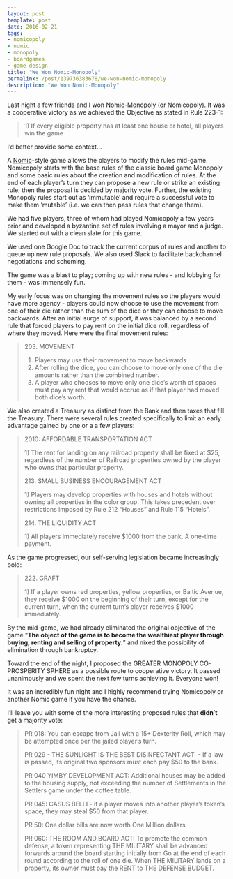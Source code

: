 ```yaml
---
layout: post
template: post
date: 2016-02-21
tags:
- nomicopoly
- nomic
- monopoly
- boardgames
- game design
title: "We Won Nomic-Monopoly"
permalink: /post/139736383678/we-won-nomic-monopoly
description: "We Won Nomic-Monopoly"
---
```

<p>Last night a few friends and I won Nomic-Monopoly (or&nbsp;Nomicopoly). It was a cooperative victory as we achieved the Objective as stated in Rule 223-1:</p><p><b></b></p><blockquote><p>1) If every eligible property has at least one house or hotel, all players win the game<br></p></blockquote><p>I’d better provide some context...</p><p>A <a href="https://www.wikiwand.com/en/Nomic">Nomic</a>-style&nbsp;game allows the players to modify the rules mid-game. Nomicopoly starts with the base rules of the classic board game Monopoly and some basic rules about the creation and modification of rules. At the end of each player’s turn they can propose a new rule or strike an existing rule; then the proposal is decided by majority vote. Further, the existing Monopoly rules start out as&nbsp;‘immutable’ and require a successful vote to make them ‘mutable’ (i.e. we can then pass rules that change them).&nbsp;</p><p>We had five players, three of whom had played Nomicopoly a few years prior and developed a byzantine set of rules involving a mayor and a judge. We started out with a clean slate for this game.</p><p>We used one Google Doc to track the current corpus of rules and another to queue up new rule proposals. We also used Slack to facilitate backchannel negotiations and scheming.</p><p>The game was a blast to play; coming up with new rules - and lobbying for them - was immensely fun.</p><p>My early focus was on changing the movement rules so the players would have more agency - players could now choose to use the movement from one of their die rather than the sum of the dice or they can choose to move backwards. After an initial surge of support, it was balanced by a second rule that forced players to pay rent on the initial dice roll, regardless of where they moved. Here were the final movement rules:</p><p><b></b></p><blockquote><p>203. MOVEMENT</p><ol><li>Players may use their movement to move backwards</li><li>After rolling the dice, you can choose to move only one of the die amounts rather than the combined number.</li><li>A player who chooses to move only one dice’s worth of spaces must pay any rent that would accrue as if that player had moved both dice’s worth.</li></ol></blockquote><p>We also created a Treasury as distinct from the Bank and then taxes that fill the Treasury. There were several rules created specifically to limit an early advantage gained by one or a a few players:</p><p><b></b></p><blockquote><p>2010: AFFORDABLE TRANSPORTATION ACT</p><p>1) The rent for landing on any railroad property shall be fixed at $25, regardless of the number of Railroad properties owned by the player who owns that particular property.<br></p><p>213. SMALL BUSINESS ENCOURAGEMENT ACT</p><p>1) Players may develop properties with houses and hotels without owning all properties in the color group. This takes precedent over restrictions imposed by Rule 212 “Houses” and Rule 115 “Hotels”.<br></p><p>214. THE LIQUIDITY ACT</p><p>1) All players immediately receive $1000 from the bank. A one-time payment.<br></p></blockquote><p>As the game progressed, our self-serving legislation became increasingly bold:</p><p><b></b></p><blockquote><p>222. GRAFT</p><p>1) If a player owns red properties, yellow properties, or Baltic Avenue, they receive $1000 on the beginning of their turn, except for the current turn, when the current turn’s player receives $1000 immediately.</p></blockquote><p>By the mid-game, we had already eliminated the original objective of the game&nbsp;“<b>The object of the game is to become the wealthiest player through buying, renting and selling of property.</b>” and nixed the possibility of elimination through bankruptcy.</p><p>Toward the end of the night, I proposed the&nbsp;GREATER MONOPOLY CO-PROSPERITY SPHERE as a possible route to cooperative victory. It passed unanimously and we spent the next few turns achieving it. Everyone won!</p><p>It was an incredibly fun night and I highly recommend trying Nomicopoly or another Nomic game if you have the chance.</p><p>I’ll leave you with some of the more interesting proposed rules that <b>didn’t</b> get a majority vote:</p><blockquote><p>PR 018: You can escape from Jail with a 15+ Dexterity Roll, which may be attempted once per the jailed player’s turn.<br></p><p>PR 029 - THE SUNLIGHT IS THE BEST DISINFECTANT ACT &nbsp;- If a law is passed, its original two sponsors must each pay $50 to the bank.</p><p>PR 040 YIMBY DEVELOPMENT ACT: Additional houses may be added to the housing supply, not exceeding the number of Settlements in the Settlers game under the coffee table.<br></p><p>PR 045: CASUS BELLI - if a player moves into another player’s token’s space, they may steal $50 from that player.</p><p>PR 50: One dollar bills are now worth One Million dollars<br></p><p>PR 060: THE ROOM AND BOARD ACT: To promote the common defense, a token representing THE MILITARY shall be advanced forwards around the board starting initially from Go at the end of each round according to the roll of one die. When THE MILITARY lands on a property, its owner must pay the RENT to THE DEFENSE BUDGET.</p></blockquote>